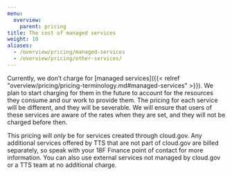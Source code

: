```yaml
---
menu:
  overview:
    parent: pricing
title: The cost of managed services
weight: 10
aliases:
  - /overview/pricing/managed-services
  - /overview/pricing/other-services/
---
```


Currently, we don’t charge for [managed services]({{< relref "overview/pricing/pricing-terminology.md#managed-services" >}}). We plan to start charging for them in the future to account for the resources they consume and our work to provide them. The pricing for each service will be different, and they will be severable. We will ensure that users of these services are aware of the rates when they are set, and they will not be charged before then.

This pricing will _only_ be for services created through cloud.gov. Any additional services offered by TTS that are not part of cloud.gov are billed separately, so speak with your 18F Finance point of contact for more information. You can also use external services not managed by cloud.gov or a TTS team at no additional charge.
